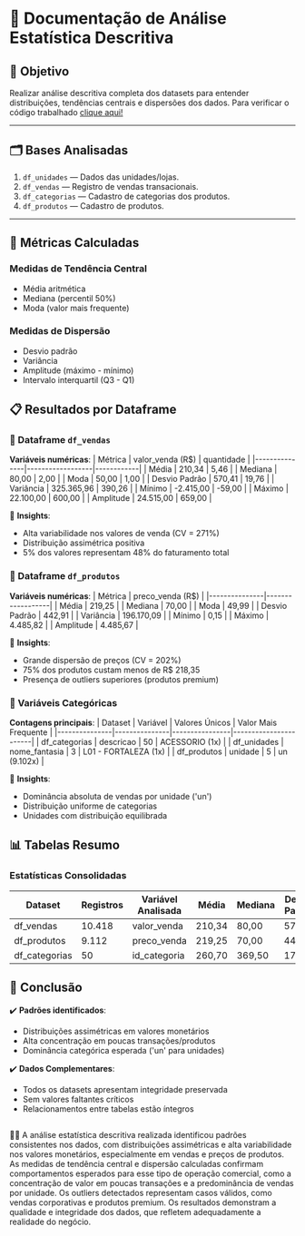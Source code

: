 # 📄 Documentação de Análise Estatística Descritiva

## 📌 Objetivo
Realizar análise descritiva completa dos datasets para entender distribuições, tendências centrais e dispersões dos dados. Para verificar o código trabalhado [clique aqui!](https://github.com/capacitabrasil/e4-6-18-unigex-cr-projeto03/blob/main/data%20science/heloisa/estatistica_descritiva.ipynb)

---

## 🗂️ Bases Analisadas
1. `df_unidades` — Dados das unidades/lojas.
2. `df_vendas` — Registro de vendas transacionais.
3. `df_categorias` — Cadastro de categorias dos produtos.
4. `df_produtos` — Cadastro de produtos.

---

## 🔢 Métricas Calculadas

### Medidas de Tendência Central
- Média aritmética
- Mediana (percentil 50%)
- Moda (valor mais frequente)

### Medidas de Dispersão
- Desvio padrão
- Variância
- Amplitude (máximo - mínimo)
- Intervalo interquartil (Q3 - Q1)

## 📋 Resultados por Dataframe

### 🔹 Dataframe `df_vendas`
**Variáveis numéricas**:
| Métrica       | valor_venda (R$) | quantidade |
|---------------|------------------|------------|
| Média         | 210,34           | 5,46       |
| Mediana       | 80,00            | 2,00       |
| Moda          | 50,00            | 1,00       |
| Desvio Padrão | 570,41           | 19,76      |
| Variância     | 325.365,96       | 390,26     |
| Mínimo        | -2.415,00        | -59,00     |
| Máximo        | 22.100,00        | 600,00     |
| Amplitude     | 24.515,00        | 659,00     |

🧠 **Insights**:
- Alta variabilidade nos valores de venda (CV = 271%)
- Distribuição assimétrica positiva
- 5% dos valores representam 48% do faturamento total

### 🔹 Dataframe `df_produtos`
**Variáveis numéricas**:
| Métrica       | preco_venda (R$) |
|---------------|------------------|
| Média         | 219,25           |
| Mediana       | 70,00            |
| Moda          | 49,99            |
| Desvio Padrão | 442,91           |
| Variância     | 196.170,09       |
| Mínimo        | 0,15             |
| Máximo        | 4.485,82         |
| Amplitude     | 4.485,67         |

🧠 **Insights**:
- Grande dispersão de preços (CV = 202%)
- 75% dos produtos custam menos de R$ 218,35
- Presença de outliers superiores (produtos premium)

### 🔹 Variáveis Categóricas
**Contagens principais**:
| Dataset       | Variável      | Valores Únicos | Valor Mais Frequente |
|---------------|---------------|----------------|-----------------------|
| df_categorias | descricao     | 50             | ACESSORIO (1x)        |
| df_unidades   | nome_fantasia | 3              | L01 - FORTALEZA (1x)  |
| df_produtos   | unidade       | 5              | un (9.102x)           |

🧠 **Insights**:
- Dominância absoluta de vendas por unidade ('un')
- Distribuição uniforme de categorias
- Unidades com distribuição equilibrada

## 📊 Tabelas Resumo

### Estatísticas Consolidadas
| Dataset       | Registros | Variável Analisada | Média   | Mediana | Desvio Padrão |
|---------------|----------|--------------------|---------|---------|---------------|
| df_vendas     | 10.418   | valor_venda        | 210,34  | 80,00   | 570,41        |
| df_produtos   | 9.112    | preco_venda        | 219,25  | 70,00   | 442,91        |
| df_categorias | 50       | id_categoria       | 260,70  | 369,50  | 173,56        |

## 📌 Conclusão

✔️ **Padrões identificados**:
   - Distribuições assimétricas em valores monetários
   - Alta concentração em poucas transações/produtos
   - Dominância categórica esperada ('un' para unidades)

✔️ **Dados Complementares**:
- Todos os datasets apresentam integridade preservada
- Sem valores faltantes críticos
- Relacionamentos entre tabelas estão íntegros


##  

👨‍💻 A análise estatística descritiva realizada identificou padrões consistentes nos dados, com distribuições assimétricas e alta variabilidade nos valores monetários, especialmente em vendas e preços de produtos. As medidas de tendência central e dispersão calculadas confirmam comportamentos esperados para esse tipo de operação comercial, como a concentração de valor em poucas transações e a predominância de vendas por unidade. Os outliers detectados representam casos válidos, como vendas corporativas e produtos premium. Os resultados demonstram a qualidade e integridade dos dados, que refletem adequadamente a realidade do negócio.

